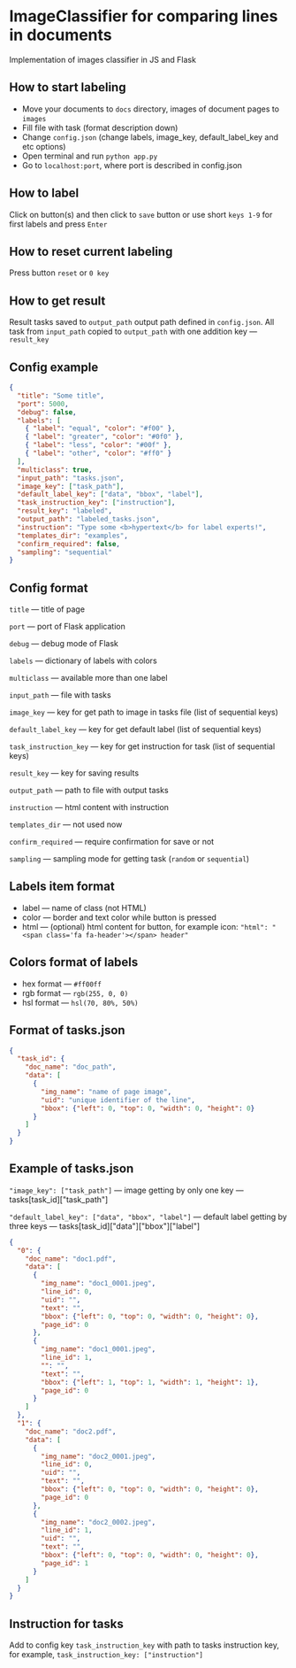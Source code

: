 # ImageClassifier for comparing lines in documents
Implementation of images classifier in JS and Flask

## How to start labeling
* Move your documents to ```docs``` directory, images of document pages to ```images```
* Fill file with task (format description down)
* Change ```config.json``` (change labels, image_key, default_label_key and etc options)
* Open terminal and run ```python app.py```
* Go to ```localhost:port```, where port is described in config.json

## How to label
Click on button(s) and then click to ```save``` button or use short ```keys 1-9``` for first labels and press ```Enter```

## How to reset current labeling
Press button ```reset``` or ```0 key```

## How to get result
Result tasks saved to ```output_path``` output path defined in ```config.json```. All task from ```input_path``` copied to ```output_path``` with one addition key — ```result_key```

## Config example
```json
{
  "title": "Some title",
  "port": 5000,
  "debug": false,
  "labels": [
    { "label": "equal", "color": "#f00" },
    { "label": "greater", "color": "#0f0" },
    { "label": "less", "color": "#00f" },
    { "label": "other", "color": "#ff0" }
  ],
  "multiclass": true,
  "input_path": "tasks.json",
  "image_key": ["task_path"],
  "default_label_key": ["data", "bbox", "label"],
  "task_instruction_key": ["instruction"],
  "result_key": "labeled",
  "output_path": "labeled_tasks.json",
  "instruction": "Type some <b>hypertext</b> for label experts!",
  "templates_dir": "examples",
  "confirm_required": false,
  "sampling": "sequential"
}
```
## Config format
`title` — title of page

```port``` — port of Flask application

```debug``` — debug mode of Flask

```labels``` — dictionary of labels with colors

```multiclass``` — available more than one label

```input_path``` — file with tasks

```image_key``` — key for get path to image in tasks file (list of sequential keys)

```default_label_key``` — key for get default label (list of sequential keys)

```task_instruction_key``` — key for get instruction for task (list of sequential keys)

```result_key``` — key for saving results

```output_path``` — path to file with output tasks

```instruction``` — html content with instruction

```templates_dir``` — not used now

```confirm_required``` — require confirmation for save or not

```sampling``` — sampling mode for getting task (`random` or `sequential`)

## Labels item format
* label — name of class (not HTML)
* color — border and text color while button is pressed
* html — (optional) html content for button, for example icon: ```"html": "<span class='fa fa-header'></span> header"```

## Colors format of labels
* hex format — ```#ff00ff```
* rgb format — ```rgb(255, 0, 0)```
* hsl format — ```hsl(70, 80%, 50%)```

## Format of tasks.json
```json
{
  "task_id": {
    "doc_name": "doc_path",
    "data": [
      {
        "img_name": "name of page image",
        "uid": "unique identifier of the line",
        "bbox": {"left": 0, "top": 0, "width": 0, "height": 0}
      }
    ]
  }
}
```

## Example of tasks.json
```"image_key": ["task_path"]``` — image getting by only one key — tasks[task_id]["task_path"]

```"default_label_key": ["data", "bbox", "label"]``` — default label getting by three keys — tasks[task_id]["data"]["bbox"]["label"]

```json
{
  "0": {
    "doc_name": "doc1.pdf",
    "data": [
      {
        "img_name": "doc1_0001.jpeg",
        "line_id": 0,
        "uid": "",
        "text": "",
        "bbox": {"left": 0, "top": 0, "width": 0, "height": 0},
        "page_id": 0
      },
      {
        "img_name": "doc1_0001.jpeg",
        "line_id": 1,
        "": "",
        "text": "",
        "bbox": {"left": 1, "top": 1, "width": 1, "height": 1},
        "page_id": 0
      }
    ]
  },
  "1": {
    "doc_name": "doc2.pdf",
    "data": [
      {
        "img_name": "doc2_0001.jpeg",
        "line_id": 0,
        "uid": "",
        "text": "",
        "bbox": {"left": 0, "top": 0, "width": 0, "height": 0},
        "page_id": 0
      },
      {
        "img_name": "doc2_0002.jpeg",
        "line_id": 1,
        "uid": "",
        "text": "",
        "bbox": {"left": 0, "top": 0, "width": 0, "height": 0},
        "page_id": 1
      }
    ]
  }
}
```

## Instruction for tasks
Add to config key `task_instruction_key` with path to tasks instruction key, for example, `task_instruction_key: ["instruction"]`
